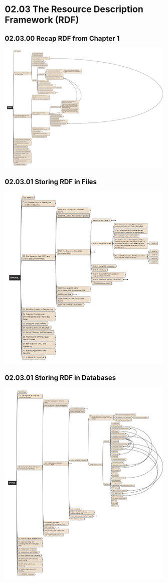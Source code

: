 # 02.03 The Resource Description Framework (RDF)

## 02.03.00 Recap RDF from Chapter 1

![ch02-03-00](../../img/LearningSPARQL_ch02-03-00.jpg)

## 02.03.01 Storing RDF in Files

![ch02-03-01](../../img/LearningSPARQL_ch02-03-01.jpg)

## 02.03.01 Storing RDF in Databases

![ch02-03-02](../../img/LearningSPARQL_ch02-03-02.jpg)